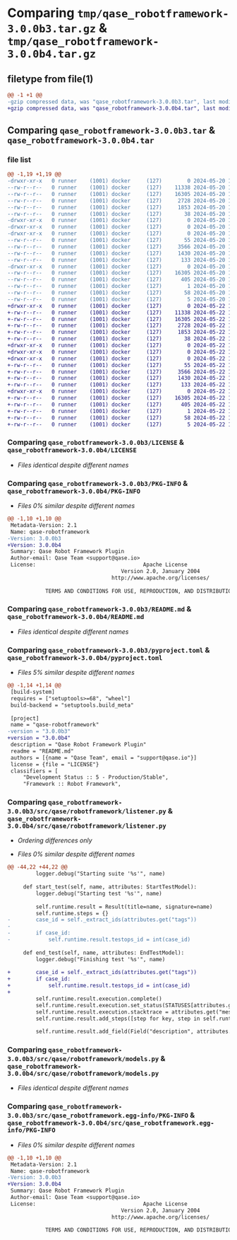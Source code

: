 # Comparing `tmp/qase_robotframework-3.0.0b3.tar.gz` & `tmp/qase_robotframework-3.0.0b4.tar.gz`

## filetype from file(1)

```diff
@@ -1 +1 @@
-gzip compressed data, was "qase_robotframework-3.0.0b3.tar", last modified: Mon May 20 12:44:40 2024, max compression
+gzip compressed data, was "qase_robotframework-3.0.0b4.tar", last modified: Wed May 22 10:47:59 2024, max compression
```

## Comparing `qase_robotframework-3.0.0b3.tar` & `qase_robotframework-3.0.0b4.tar`

### file list

```diff
@@ -1,19 +1,19 @@
-drwxr-xr-x   0 runner    (1001) docker     (127)        0 2024-05-20 12:44:40.076422 qase_robotframework-3.0.0b3/
--rw-r--r--   0 runner    (1001) docker     (127)    11338 2024-05-20 12:44:31.000000 qase_robotframework-3.0.0b3/LICENSE
--rw-r--r--   0 runner    (1001) docker     (127)    16305 2024-05-20 12:44:40.076422 qase_robotframework-3.0.0b3/PKG-INFO
--rw-r--r--   0 runner    (1001) docker     (127)     2728 2024-05-20 12:44:31.000000 qase_robotframework-3.0.0b3/README.md
--rw-r--r--   0 runner    (1001) docker     (127)     1853 2024-05-20 12:44:31.000000 qase_robotframework-3.0.0b3/pyproject.toml
--rw-r--r--   0 runner    (1001) docker     (127)       38 2024-05-20 12:44:40.076422 qase_robotframework-3.0.0b3/setup.cfg
-drwxr-xr-x   0 runner    (1001) docker     (127)        0 2024-05-20 12:44:40.072422 qase_robotframework-3.0.0b3/src/
-drwxr-xr-x   0 runner    (1001) docker     (127)        0 2024-05-20 12:44:40.072422 qase_robotframework-3.0.0b3/src/qase/
-drwxr-xr-x   0 runner    (1001) docker     (127)        0 2024-05-20 12:44:40.072422 qase_robotframework-3.0.0b3/src/qase/robotframework/
--rw-r--r--   0 runner    (1001) docker     (127)       55 2024-05-20 12:44:31.000000 qase_robotframework-3.0.0b3/src/qase/robotframework/__init__.py
--rw-r--r--   0 runner    (1001) docker     (127)     3566 2024-05-20 12:44:31.000000 qase_robotframework-3.0.0b3/src/qase/robotframework/listener.py
--rw-r--r--   0 runner    (1001) docker     (127)     1430 2024-05-20 12:44:31.000000 qase_robotframework-3.0.0b3/src/qase/robotframework/models.py
--rw-r--r--   0 runner    (1001) docker     (127)      133 2024-05-20 12:44:31.000000 qase_robotframework-3.0.0b3/src/qase/robotframework/types.py
-drwxr-xr-x   0 runner    (1001) docker     (127)        0 2024-05-20 12:44:40.072422 qase_robotframework-3.0.0b3/src/qase_robotframework.egg-info/
--rw-r--r--   0 runner    (1001) docker     (127)    16305 2024-05-20 12:44:40.000000 qase_robotframework-3.0.0b3/src/qase_robotframework.egg-info/PKG-INFO
--rw-r--r--   0 runner    (1001) docker     (127)      405 2024-05-20 12:44:40.000000 qase_robotframework-3.0.0b3/src/qase_robotframework.egg-info/SOURCES.txt
--rw-r--r--   0 runner    (1001) docker     (127)        1 2024-05-20 12:44:40.000000 qase_robotframework-3.0.0b3/src/qase_robotframework.egg-info/dependency_links.txt
--rw-r--r--   0 runner    (1001) docker     (127)       58 2024-05-20 12:44:40.000000 qase_robotframework-3.0.0b3/src/qase_robotframework.egg-info/requires.txt
--rw-r--r--   0 runner    (1001) docker     (127)        5 2024-05-20 12:44:40.000000 qase_robotframework-3.0.0b3/src/qase_robotframework.egg-info/top_level.txt
+drwxr-xr-x   0 runner    (1001) docker     (127)        0 2024-05-22 10:47:59.849076 qase_robotframework-3.0.0b4/
+-rw-r--r--   0 runner    (1001) docker     (127)    11338 2024-05-22 10:47:51.000000 qase_robotframework-3.0.0b4/LICENSE
+-rw-r--r--   0 runner    (1001) docker     (127)    16305 2024-05-22 10:47:59.849076 qase_robotframework-3.0.0b4/PKG-INFO
+-rw-r--r--   0 runner    (1001) docker     (127)     2728 2024-05-22 10:47:51.000000 qase_robotframework-3.0.0b4/README.md
+-rw-r--r--   0 runner    (1001) docker     (127)     1853 2024-05-22 10:47:51.000000 qase_robotframework-3.0.0b4/pyproject.toml
+-rw-r--r--   0 runner    (1001) docker     (127)       38 2024-05-22 10:47:59.849076 qase_robotframework-3.0.0b4/setup.cfg
+drwxr-xr-x   0 runner    (1001) docker     (127)        0 2024-05-22 10:47:59.845076 qase_robotframework-3.0.0b4/src/
+drwxr-xr-x   0 runner    (1001) docker     (127)        0 2024-05-22 10:47:59.845076 qase_robotframework-3.0.0b4/src/qase/
+drwxr-xr-x   0 runner    (1001) docker     (127)        0 2024-05-22 10:47:59.849076 qase_robotframework-3.0.0b4/src/qase/robotframework/
+-rw-r--r--   0 runner    (1001) docker     (127)       55 2024-05-22 10:47:51.000000 qase_robotframework-3.0.0b4/src/qase/robotframework/__init__.py
+-rw-r--r--   0 runner    (1001) docker     (127)     3566 2024-05-22 10:47:51.000000 qase_robotframework-3.0.0b4/src/qase/robotframework/listener.py
+-rw-r--r--   0 runner    (1001) docker     (127)     1430 2024-05-22 10:47:51.000000 qase_robotframework-3.0.0b4/src/qase/robotframework/models.py
+-rw-r--r--   0 runner    (1001) docker     (127)      133 2024-05-22 10:47:51.000000 qase_robotframework-3.0.0b4/src/qase/robotframework/types.py
+drwxr-xr-x   0 runner    (1001) docker     (127)        0 2024-05-22 10:47:59.849076 qase_robotframework-3.0.0b4/src/qase_robotframework.egg-info/
+-rw-r--r--   0 runner    (1001) docker     (127)    16305 2024-05-22 10:47:59.000000 qase_robotframework-3.0.0b4/src/qase_robotframework.egg-info/PKG-INFO
+-rw-r--r--   0 runner    (1001) docker     (127)      405 2024-05-22 10:47:59.000000 qase_robotframework-3.0.0b4/src/qase_robotframework.egg-info/SOURCES.txt
+-rw-r--r--   0 runner    (1001) docker     (127)        1 2024-05-22 10:47:59.000000 qase_robotframework-3.0.0b4/src/qase_robotframework.egg-info/dependency_links.txt
+-rw-r--r--   0 runner    (1001) docker     (127)       58 2024-05-22 10:47:59.000000 qase_robotframework-3.0.0b4/src/qase_robotframework.egg-info/requires.txt
+-rw-r--r--   0 runner    (1001) docker     (127)        5 2024-05-22 10:47:59.000000 qase_robotframework-3.0.0b4/src/qase_robotframework.egg-info/top_level.txt
```

### Comparing `qase_robotframework-3.0.0b3/LICENSE` & `qase_robotframework-3.0.0b4/LICENSE`

 * *Files identical despite different names*

### Comparing `qase_robotframework-3.0.0b3/PKG-INFO` & `qase_robotframework-3.0.0b4/PKG-INFO`

 * *Files 0% similar despite different names*

```diff
@@ -1,10 +1,10 @@
 Metadata-Version: 2.1
 Name: qase-robotframework
-Version: 3.0.0b3
+Version: 3.0.0b4
 Summary: Qase Robot Framework Plugin
 Author-email: Qase Team <support@qase.io>
 License:                                  Apache License
                                    Version 2.0, January 2004
                                 http://www.apache.org/licenses/
         
            TERMS AND CONDITIONS FOR USE, REPRODUCTION, AND DISTRIBUTION
```

### Comparing `qase_robotframework-3.0.0b3/README.md` & `qase_robotframework-3.0.0b4/README.md`

 * *Files identical despite different names*

### Comparing `qase_robotframework-3.0.0b3/pyproject.toml` & `qase_robotframework-3.0.0b4/pyproject.toml`

 * *Files 5% similar despite different names*

```diff
@@ -1,14 +1,14 @@
 [build-system]
 requires = ["setuptools>=68", "wheel"]
 build-backend = "setuptools.build_meta"
 
 [project]
 name = "qase-robotframework"
-version = "3.0.0b3"
+version = "3.0.0b4"
 description = "Qase Robot Framework Plugin"
 readme = "README.md"
 authors = [{name = "Qase Team", email = "support@qase.io"}]
 license = {file = "LICENSE"}
 classifiers = [
     "Development Status :: 5 - Production/Stable",
     "Framework :: Robot Framework",
```

### Comparing `qase_robotframework-3.0.0b3/src/qase/robotframework/listener.py` & `qase_robotframework-3.0.0b4/src/qase/robotframework/listener.py`

 * *Ordering differences only*

 * *Files 0% similar despite different names*

```diff
@@ -44,22 +44,22 @@
         logger.debug("Starting suite '%s'", name)
 
     def start_test(self, name, attributes: StartTestModel):
         logger.debug("Starting test '%s'", name)
 
         self.runtime.result = Result(title=name, signature=name)
         self.runtime.steps = {}
-        case_id = self._extract_ids(attributes.get("tags"))
-
-        if case_id:
-            self.runtime.result.testops_id = int(case_id)
 
     def end_test(self, name, attributes: EndTestModel):
         logger.debug("Finishing test '%s'", name)
 
+        case_id = self._extract_ids(attributes.get("tags"))
+        if case_id:
+            self.runtime.result.testops_id = int(case_id)
+
         self.runtime.result.execution.complete()
         self.runtime.result.execution.set_status(STATUSES[attributes.get("status")])
         self.runtime.result.execution.stacktrace = attributes.get("message")
         self.runtime.result.add_steps([step for key, step in self.runtime.steps.items()])
 
         self.runtime.result.add_field(Field("description", attributes.get("doc")))
```

### Comparing `qase_robotframework-3.0.0b3/src/qase/robotframework/models.py` & `qase_robotframework-3.0.0b4/src/qase/robotframework/models.py`

 * *Files identical despite different names*

### Comparing `qase_robotframework-3.0.0b3/src/qase_robotframework.egg-info/PKG-INFO` & `qase_robotframework-3.0.0b4/src/qase_robotframework.egg-info/PKG-INFO`

 * *Files 0% similar despite different names*

```diff
@@ -1,10 +1,10 @@
 Metadata-Version: 2.1
 Name: qase-robotframework
-Version: 3.0.0b3
+Version: 3.0.0b4
 Summary: Qase Robot Framework Plugin
 Author-email: Qase Team <support@qase.io>
 License:                                  Apache License
                                    Version 2.0, January 2004
                                 http://www.apache.org/licenses/
         
            TERMS AND CONDITIONS FOR USE, REPRODUCTION, AND DISTRIBUTION
```

